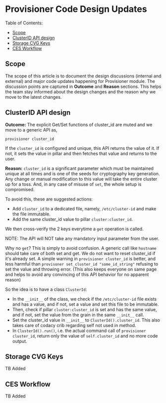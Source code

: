 # Provisioner Code Design Updates

Table of Contents:

- [Scope](#scope)
- [ClusterID API design](#clusterid-api-design)
- [Storage CVG Keys](#storage-cvg-keys)
- [CES Workflow](#ces-workflow)


## Scope

The scope of this article is to document the design discussions (internal and external) and major code updates happening for Provisioner module.
The discussion points are captured in **Outcome** and **Reason** sections. This helps the team stay informed about the design changes and the reason why we move to the latest changes.


## ClusterID API design

**Outcome:**
The explicit Get/Set functions of cluster_id are muted and we move to a generic API as,
```
provisioner cluster_id
```

If the `cluster_id` is configured and unique, this API returns the value of it.
If not, it sets the value in pillar and then fetches that value and returns to the user.

**Reason:**
`cluster_id` is a significant parameter which must be maintained unique at all times and is one of the seeds for cryptography key generation. Any change or manual modification to this value will take the entire cluster up for a toss.  And, in any case of misuse of `set`, the whole setup is compromised.

To avoid this, these are suggested actions:

* Add `cluster_id` to a dedicated file, namely, `/etc/cluster-id` and make the file immutable.
* Add the same cluster_id value to pillar `cluster:cluster_id`.

We then cross-verify the 2 keys everytime a `get` operation is called.

NOTE: The API will NOT take any mandatory input parameter from the user.

Why no `get`?
This is simply to avoid confusion. A generic call like `hostname` should take care of both set and get. We do not want to reset cluster_id if it's already set.
A simple warning in `provisioner cluster_id` is better, and less harmful than `provisoner set_cluster_id "some_id_string"` refusing to set the value and throwing error. (This also keeps everyone on same page and helps to avoid any convincing of this API behavior for no apparent reason)

So the idea is to have a class `ClusterId`:

* In the `__init__` of the class, we check if the `/etc/cluster-id` file exists and has a value, and if not, set a value and set this file to be immutable.
* Then, check if pillar `cluster:cluster_id` is set and has the same value, and if not, set the value from the grain in the same `__init__` call.
* Set the cluster_id value in `__init__` to `ClusterId().cluster_id`. This also takes care of codacy crib regarding self not used in method.
* In `ClusterId().run()`, i.e. the actual command call of `provisioner cluster_id`, return only the value of `self.cluster_id` and no more code output.


## Storage CVG Keys

TB Added

## CES Workflow

TB Added
